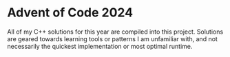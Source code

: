 # Advent of Code 2024
All of my C++ solutions for this year are compiled into this project.
Solutions are geared towards learning tools or patterns I am unfamiliar with, and not necessarily the quickest implementation or most optimal runtime.
